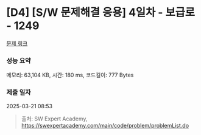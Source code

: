 # [D4] [S/W 문제해결 응용] 4일차 - 보급로 - 1249 

[문제 링크](https://swexpertacademy.com/main/code/problem/problemDetail.do?contestProbId=AV15QRX6APsCFAYD) 

### 성능 요약

메모리: 63,104 KB, 시간: 180 ms, 코드길이: 777 Bytes

### 제출 일자

2025-03-21 08:53



> 출처: SW Expert Academy, https://swexpertacademy.com/main/code/problem/problemList.do